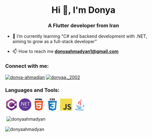 <h1 align="center">Hi 👋, I'm Donya</h1>
<h3 align="center">A Flutter developer from Iran</h3>

- 🌱 I’m currently learning "C# and backend development with .NET, aiming to grow as a full-stack developer"

- 📫 How to reach me **donyaahmadyan1@gmail.com**

<h3 align="left">Connect with me:</h3>
<p align="left">
<a href="https://linkedin.com/in/donya-ahmadian" target="blank"><img align="center" src="https://raw.githubusercontent.com/rahuldkjain/github-profile-readme-generator/master/src/images/icons/Social/linked-in-alt.svg" alt="donya-ahmadian" height="30" width="40" /></a>
<a href="https://instagram.com/donya_a585" target="blank"><img align="center" src="https://raw.githubusercontent.com/rahuldkjain/github-profile-readme-generator/master/src/images/icons/Social/instagram.svg" alt="donyaa._2002" height="30" width="40" /></a>
</p>

<h3 align="left">Languages and Tools:</h3>
<p align="left"> 
  <img src="https://raw.githubusercontent.com/devicons/devicon/master/icons/csharp/csharp-original.svg" alt="csharp" width="40" height="40"/> 
  <img src="https://raw.githubusercontent.com/devicons/devicon/master/icons/dotnetcore/dotnetcore-original.svg" alt=".NET" width="40" height="40"/> 
  <img src="https://raw.githubusercontent.com/devicons/devicon/master/icons/html5/html5-original-wordmark.svg" alt="html5" width="40" height="40"/> 
  <img src="https://raw.githubusercontent.com/devicons/devicon/master/icons/css3/css3-original-wordmark.svg" alt="css3" width="40" height="40"/> 
  <img src="https://raw.githubusercontent.com/devicons/devicon/master/icons/javascript/javascript-original.svg" alt="javascript" width="40" height="40"/> 
  <img src="https://raw.githubusercontent.com/devicons/devicon/master/icons/java/java-original.svg" alt="java" width="40" height="40"/> 
</p>



<p>&nbsp;<img align="center" src="https://github-readme-stats.vercel.app/api?username=donyaahmadyan&show_icons=true&locale=en" alt="donyaahmadyan" /></p>

<p><img align="center" src="https://github-readme-streak-stats.herokuapp.com/?user=donyaahmadyan&" alt="donyaahmadyan" /></p>
